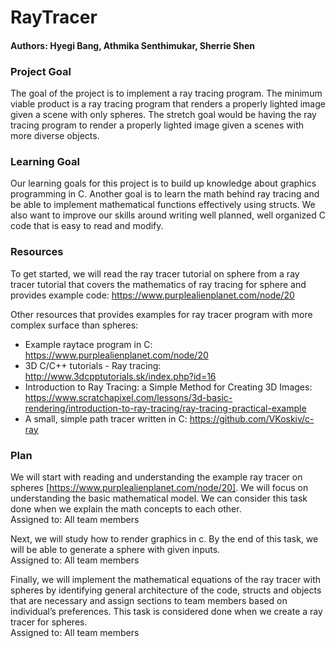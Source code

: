 # RayTracer
#### Authors: Hyegi Bang, Athmika Senthimukar, Sherrie Shen 

### Project Goal 
The goal of the project is to implement a ray tracing program. The minimum viable product is a ray tracing program that renders a properly lighted image given a scene with only spheres. The stretch goal would be having the ray tracing program to render a properly lighted image given a scenes with more diverse objects.

### Learning Goal 
Our learning goals for this project is to build up knowledge about graphics programming in C. Another goal is to learn the math behind ray tracing and be able to implement mathematical functions effectively using structs. We also want to improve our skills around writing well planned, well organized C code that is easy to read and modify. 

### Resources 
To get started, we will read the ray tracer tutorial on sphere from a ray tracer tutorial that covers the mathematics of ray tracing for sphere and provides example code: https://www.purplealienplanet.com/node/20 
</br>

Other resources that provides examples for ray tracer program with more complex surface than spheres:
* Example raytace program in C: https://www.purplealienplanet.com/node/20
* 3D C/C++ tutorials - Ray tracing: http://www.3dcpptutorials.sk/index.php?id=16
* Introduction to Ray Tracing: a Simple Method for Creating 3D Images: https://www.scratchapixel.com/lessons/3d-basic-rendering/introduction-to-ray-tracing/ray-tracing-practical-example
* A small, simple path tracer written in C: https://github.com/VKoskiv/c-ray

### Plan 
We will start with reading and understanding the example ray tracer on spheres [https://www.purplealienplanet.com/node/20]. We will focus on understanding the basic mathematical model. We can consider this task done when we explain the math concepts to each other. </br>
Assigned to: All team members

Next, we will study how to render graphics in c. By the end of this task, we will be able to generate a sphere with given inputs. </br>
Assigned to: All team members

Finally, we will implement the mathematical equations of the ray tracer with spheres by identifying general architecture of the code, structs and objects that are necessary and assign sections to team members based on individual’s preferences. This task is considered done when we create a ray tracer for spheres. </br>
Assigned to: All team members

